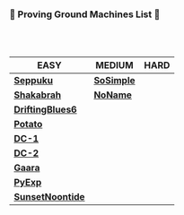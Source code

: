 ### 🌟 Proving Ground Machines List 🌟

<br/>
<br/>

EASY | MEDIUM | HARD
--- | --- | ---
[**Seppuku**](https://github.com/bhaveshharmalkar/CTF-Writeups/blob/main/Proving%20Ground/Easy/Seppuku.pdf) | [**SoSimple**](https://github.com/bhaveshharmalkar/CTF-Writeups/blob/main/Proving%20Ground/Medium/SoSimple.pdf) |
[**Shakabrah**](https://github.com/bhaveshharmalkar/CTF-Writeups/blob/main/Proving%20Ground/Easy/Shakabrah.pdf) | [**NoName**](https://github.com/bhaveshharmalkar/CTF-Writeups/blob/main/Proving%20Ground/Medium/NoName.pdf) |
[**DriftingBlues6**](https://github.com/bhaveshharmalkar/CTF-Writeups/blob/main/Proving%20Ground/Easy/Driftingblues6.pdf) | |
[**Potato**](https://github.com/bhaveshharmalkar/CTF-Writeups/blob/main/Proving%20Ground/Easy/Potato.pdf) | |
[**DC-1**](https://github.com/bhaveshharmalkar/CTF-Writeups/blob/main/Proving%20Ground/Easy/DC-1.pdf) | |
[**DC-2**](https://github.com/bhaveshharmalkar/CTF-Writeups/blob/main/Proving%20Ground/Easy/DC-2.pdf) | |
[**Gaara**](https://github.com/bhaveshharmalkar/CTF-Writeups/blob/main/Proving%20Ground/Easy/Gaara.pdf) | |
[**PyExp**](https://github.com/bhaveshharmalkar/CTF-Writeups/blob/main/Proving%20Ground/Easy/Pyexp.pdf) | |
[**SunsetNoontide**](https://github.com/bhaveshharmalkar/CTF-Writeups/blob/main/Proving%20Ground/Easy/SunsetNoontide.pdf) | |

